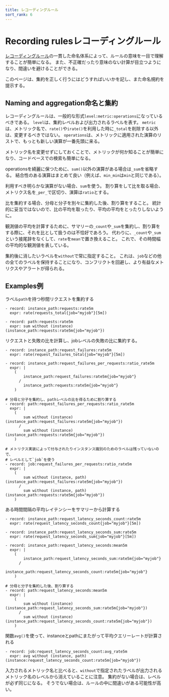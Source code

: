```yaml
---
title: レコーディングルール
sort_rank: 6
---
```


# <span class="original-header">Recording rules</span>レコーディングルール

[レコーディングルール](/ja/docs/prometheus/latest/configuration/recording_rules/)の一貫した命名体系によって、ルールの意味を一目で理解することが簡単になる。
また、不正確だったり意味のない計算が目立つようになり、間違いを避けることができる。

このページは、集約を正しく行うにはどうすればいいかを記し、また命名規約を提示する。

## <span class="original-header">Naming and aggregation</span>命名と集約

レコーディングルールは、一般的な形式`level:metric:operations`になっているべきである。
`level`は、集約レベルおよび出力されるラベルを表す。
`metric`は、メトリック名で、`rate()`や`irate()`を利用した時に`_total`を削除する以外は、変更するべきではない。
`operations`は、メトリックに適用された演算のリストで、もっとも新しい演算が一番先頭に来る。

メトリック名を変更せずにしておくことで、メトリックが何か知ることが簡単になり、コードベースでの検索も簡単になる。

operationsを綺麗に保つために、`sum()`以外の演算がある場合は`_sum`を省略する。
結合性のある演算はまとめて良い（例えば、`min_min`は`min`と同じである）。

利用すべき明らかな演算がない場合、`sum`を使う。
割り算をして比を取る場合、メトリクス名を`_per_`で区切り、演算は`ratio`とする。

比を集約する場合、分母と分子を別々に集約した後、割り算をすること。
統計的に妥当ではないので、比の平均を取ったり、平均の平均をとったりしないように。

観測値の平均を計算するために、サマリーの`_count`や`_sum`を集約し、割り算をする際に、それを比として扱うのは不恰好であろう。
代わりに、`_count`や`_sum`という接尾辞をなくして、`rate`を`mean`で置き換えること。
これで、その時間幅の平均的な観測値を表している。

集約後に消したいラベルを`without`で常に指定すること。
これは、`job`などの他の全てのラベルを保持することになり、コンフリクトを回避し、より有益なメトリクスやアラートが得られる。

## <span class="original-header">Examples</span>例

ラベル`path`を持つ秒間リクエストを集約する

```
- record: instance_path:requests:rate5m
  expr: rate(requests_total{job="myjob"}[5m])

- record: path:requests:rate5m
  expr: sum without (instance)(instance_path:requests:rate5m{job="myjob"})
```

リクエストと失敗の比を計算し、jobレベルの失敗の比に集約する。

```
- record: instance_path:request_failures:rate5m
  expr: rate(request_failures_total{job="myjob"}[5m])

- record: instance_path:request_failures_per_requests:ratio_rate5m
  expr: |
    (
        instance_path:request_failures:rate5m{job="myjob"}
      /
        instance_path:requests:rate5m{job="myjob"}
    )

# 分母と分子を集約し、pathレベルの比を得るために割り算する
- record: path:request_failures_per_requests:ratio_rate5m
  expr: |
    (
        sum without (instance)(instance_path:request_failures:rate5m{job="myjob"})
      /
        sum without (instance)(instance_path:requests:rate5m{job="myjob"})
    )

# メトリクス実装によって付与されたりインスタンス識別のためのラベルは残っていないので、
# レベルとして`job`を使う
- record: job:request_failures_per_requests:ratio_rate5m
  expr: |
    (
        sum without (instance, path)(instance_path:request_failures:rate5m{job="myjob"})
      /
        sum without (instance, path)(instance_path:requests:rate5m{job="myjob"})
    )
```

ある時間間隔の平均レイテンシーをサマリーから計算する

```
- record: instance_path:request_latency_seconds_count:rate5m
  expr: rate(request_latency_seconds_count{job="myjob"}[5m])

- record: instance_path:request_latency_seconds_sum:rate5m
  expr: rate(request_latency_seconds_sum{job="myjob"}[5m])

- record: instance_path:request_latency_seconds:mean5m
  expr: |
    (
        instance_path:request_latency_seconds_sum:rate5m{job="myjob"}
      /
        instance_path:request_latency_seconds_count:rate5m{job="myjob"}
    )

# 分母と分子を集約した後、割り算する
- record: path:request_latency_seconds:mean5m
  expr: |
    (
        sum without (instance)(instance_path:request_latency_seconds_sum:rate5m{job="myjob"})
      /
        sum without (instance)(instance_path:request_latency_seconds_count:rate5m{job="myjob"})
    )
```

関数`avg()`を使って、instanceとpathにまたがって平均クエリーレートが計算される

```
- record: job:request_latency_seconds_count:avg_rate5m
  expr: avg without (instance, path)(instance:request_latency_seconds_count:rate5m{job="myjob"})
```

入力されるメトリック名と比べると、`without`で指定されたラベルが出力されるメトリック名のレベルから消えていることに注意。
集約がない場合は、レベルが必ず同じになる。
そうでない場合は、ルールの中に間違いがある可能性が高い。
